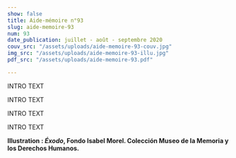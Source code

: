 ```yaml
---
show: false
title: Aide-mémoire n°93
slug: aide-memoire-93
num: 93
date_publication: juillet - août - septembre 2020
couv_src: "/assets/uploads/aide-memoire-93-couv.jpg"
img_src: "/assets/uploads/aide-memoire-93-illu.jpg"
pdf_src: "/assets/uploads/aide-memoire-93.pdf"

---
```

INTRO TEXT

INTRO TEXT

INTRO TEXT

INTRO TEXT

**Illustration : *Éxodo*, Fondo Isabel Morel.  Colección Museo de la Memoria y los Derechos Humanos.**
